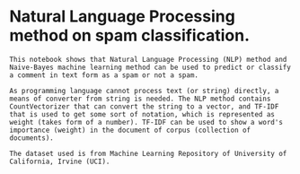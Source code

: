 # Natural Language Processing method on spam classification.

`This notebook shows that Natural Language Processing (NLP) method and Naive-Bayes machine learning method can be used to predict or classify a comment in text form as a spam or not a spam.`

`As programming language cannot process text (or string) directly, a means of converter from string is needed. The NLP method contains CountVectorizer that can convert the string to a vector, and TF-IDF that is used to get some sort of notation, which is represented as weight (takes form of a number). TF-IDF can be used to show a word's importance (weight) in the document of corpus (collection of documents).`

`The dataset used is from Machine Learning Repository of University of California, Irvine (UCI).`
